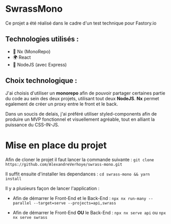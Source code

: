 # SwrassMono

Ce projet a été réalisé dans le cadre d'un test technique pour Fastory.io

## Technologies utilisés :

- 🔗 Nx (MonoRepo)
- 🌍 React
- 💽 NodeJS (avec Express)

## Choix technologique :

J'ai choisis d'utiliser un **monorepo** afin de pouvoir partager certaines partie du code au sein des deux projets, utilisant tout deux **NodeJS**. **Nx** permet egalement de créer un proxy entre le front et le back.

Dans un soucis de delais, j'ai préféré utiliser styled-components afin de produire un MVP fonctionnel et visuellement agréable, tout en alliant la puissance du CSS-IN-JS.

# Mise en place du projet

Afin de cloner le projet il faut lancer la commande suivante :
`git clone https://github.com/AlexandreVerhoye/swrass-mono.git`

Il suffit ensuite d'installer les dependances :
`cd swrass-mono && yarn install`

Il y a plusieurs façon de lancer l'application :

- Afin de démarrer le Front-End et le Back-End : `npx nx run-many --parallel --target=serve --projects=api,swrass`

- Afin de démarrer le Front-End **OU** le Back-End : `npx nx serve api` ou `npx nx serve swrass`
